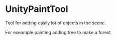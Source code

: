 # UnityPaintTool

Tool for adding easily lot of objects in the scene.

For exeample painting adding tree to make a forest

